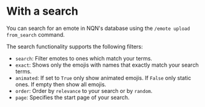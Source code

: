 # With a search

You can search for an emote in NQN's database using the `/emote upload from_search` command.

The search functionality supports the following filters:
- `search`: Filter emotes to ones which match your terms.
- `exact`: Shows only the emojis with names that exactly match your search terms.
- `animated`: If set to `True` only show animated emojis. If `False` only static ones. If empty then show all emojis.
- `order`: Order by `relevance` to your search or by `random`.
- `page`: Specifies the start page of your search.
